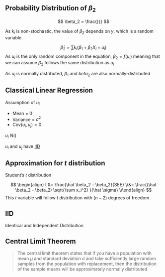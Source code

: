 ## Probability Distribution of $\beta_2$

$$
\beta_2 =
\frac{}{}
$$

As $k_i$ is non-stochastic, the value of $\beta_2$ depends on $y$, which is a random variable

$$
\hat \beta_2 =
\sum k_i (\beta_1 + \beta_2 X_i + u_i)
$$
As $u_i$ is the only random component in the equation, $\beta_2 = f(u_i)$ meaning that we can assume $\beta_2$ follows the same distribution as $u_i$

As $u_i$ is normally distributed, $\beta_1$ and $beta_2$ are also normally-distributed

## Classical Linear Regression

Assumption of $u_i$

- Mean = 0
- Variance = $\sigma^2$
- Cov$(u_i, u_j) = 0$

$u_i \ N()$

$u_i$ and $u_j$ have [IID](#IID)

## Approximation for $t$ distribution

Student’s $t$ distribution

$$
\begin{align}
t
&= \frac{\hat \beta_2 - \beta_2}{SEE} \\&= \frac{(\hat \beta_2 - \beta_2) \sqrt{\sum x_i^2} }{\hat \sigma} \\\end{align}
$$
This $t$ variable will follow $t$ distribution with $(n-2)$ degrees of freedom

## IID

Identical and Independent Distribution

## Central Limit Theorem

> The central limit theorem states that if you have a population with mean $\mu$ and standard deviation $\sigma$ and take sufficiently large random samples from the population with replacement, then the distribution of the sample means will be approximately normally distributed.
